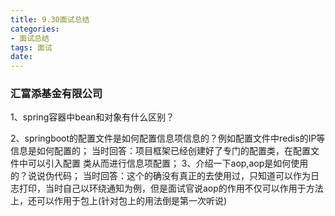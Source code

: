 ```yaml
---
title: 9.30面试总结
categories:
- 面试总结
tags: 面试
date:
---
```


### 汇富添基金有限公司
1、spring容器中bean和对象有什么区别？

2、springboot的配置文件是如何配置信息项信息的？例如配置文件中redis的IP等信息是如何配置的；
   当时回答：项目框架已经创建好了专门的配置类，在配置文件中可以引入配置 
            类从而进行信息项配置；
3、介绍一下aop,aop是如何使用的？说说伪代码；
   当时回答：这个的确没有真正的去使用过，只知道可以作为日志打印，当时自己以环绕通知为例，但是面试官说aop的作用不仅可以作用于方法上，还可以作用于包上(针对包上的用法倒是第一次听说)